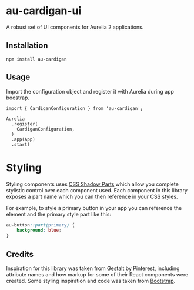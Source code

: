 # au-cardigan-ui
A robust set of UI components for Aurelia 2 applications.

## Installation

```
npm install au-cardigan
```

## Usage

Import the configuration object and register it with Aurelia during app boostrap.

```
import { CardiganConfiguration } from 'au-cardigan';

Aurelia
  .register(
    CardiganConfiguration,
  )
  .app(App)
  .start(
```

# Styling

Styling components uses [CSS Shadow Parts](https://meowni.ca/posts/part-theme-explainer/) which allow you complete stylistic control over each component used. Each component in this library exposes a part name which you can then reference in your CSS styles.

For example, to style a primary button in your app you can reference the element and the primary style part like this:

```css
au-button::part(primary) {
    background: blue;
}
```

## Credits

Inspiration for this library was taken from [Gestalt](https://github.com/pinterest/gestalt) by Pinterest, including attribute names and how markup for some of their React components were created. Some styling inspiration and code was taken from [Bootstrap](https://github.com/twbs/bootstrap).